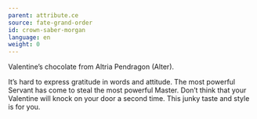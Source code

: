```yaml
---
parent: attribute.ce
source: fate-grand-order
id: crown-saber-morgan
language: en
weight: 0
---
```


Valentine’s chocolate from Altria Pendragon (Alter).

It’s hard to express gratitude in words and attitude.
The most powerful Servant has come to steal the most powerful Master.
Don’t think that your Valentine will knock on your door a second time.
This junky taste and style is for you.
